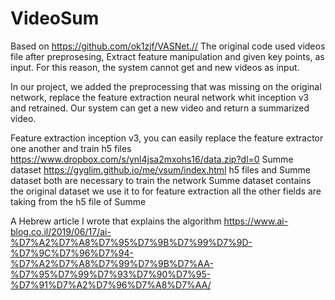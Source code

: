 # VideoSum
Based on https://github.com/ok1zjf/VASNet.//
The original code used videos file after preprosesing, Extract feature manipulation and given key points, 
as input. For this reason, the system cannot get and new videos as input.

In our project, we added the preprocessing that was missing on the original network, replace the feature extraction neural network whit inception v3 and retrained. Our system can get a new video and return a summarized video.

Feature extraction inception v3, you can easily replace the feature extractor one another and train 
h5 files https://www.dropbox.com/s/ynl4jsa2mxohs16/data.zip?dl=0 
Summe dataset https://gyglim.github.io/me/vsum/index.html 
h5 files and Summe dataset both are necessary to train the network
Summe dataset contains the original dataset we use it to for feature extraction 
all the other fields are taking from the h5 file of Summe 

A Hebrew article I wrote that explains the algorithm 
https://www.ai-blog.co.il/2019/06/17/ai-%D7%A2%D7%A8%D7%95%D7%9B%D7%99%D7%9D-%D7%9C%D7%96%D7%94-%D7%A2%D7%A8%D7%99%D7%9B%D7%AA-%D7%95%D7%99%D7%93%D7%90%D7%95-%D7%91%D7%A2%D7%96%D7%A8%D7%AA/
